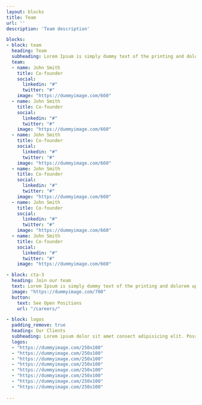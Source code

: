 ```yaml
---
layout: blocks
title: Team
url: ''
description: 'Team description'

blocks:
- block: team
  heading: Team
  subheading: Lorem Ipsum is simply dummy text of the printing and dolorem consect adipisicing elit upsumes typesetting industry.
  team:
  - name: John Smith
    title: Co-founder
    social:
      linkedin: "#"
      twitter: "#"
    image: "https://dummyimage.com/660"
  - name: John Smith
    title: Co-founder
    social:
      linkedin: "#"
      twitter: "#"
    image: "https://dummyimage.com/660"
  - name: John Smith
    title: Co-founder
    social:
      linkedin: "#"
      twitter: "#"
    image: "https://dummyimage.com/660"
  - name: John Smith
    title: Co-founder
    social:
      linkedin: "#"
      twitter: "#"
    image: "https://dummyimage.com/660"
  - name: John Smith
    title: Co-founder
    social:
      linkedin: "#"
      twitter: "#"
    image: "https://dummyimage.com/660"
  - name: John Smith
    title: Co-founder
    social:
      linkedin: "#"
      twitter: "#"
    image: "https://dummyimage.com/660"

- block: cta-3
  heading: Join our team
  text: Lorem Ipsum is simply dummy text of the printing and dolorem upsumes typesetting industry.
  image: "https://dummyimage.com/700"
  button:
    text: See Open Positions
    url: "/careers/"

- block: logos
  padding_remove: true
  heading: Our Clients
  subheading: Lorem ipsum dolor sit amet consect adipisicing elit. Possimus magnam voluptatum cupiditate veritatis in accusamus quisquam.
  logos:
  - "https://dummyimage.com/250x100"
  - "https://dummyimage.com/250x100"
  - "https://dummyimage.com/250x100"
  - "https://dummyimage.com/250x100"
  - "https://dummyimage.com/250x100"
  - "https://dummyimage.com/250x100"
  - "https://dummyimage.com/250x100"
  - "https://dummyimage.com/250x100"
  
---
```

